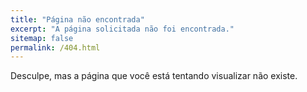 ```yaml
---
title: "Página não encontrada"
excerpt: "A página solicitada não foi encontrada."
sitemap: false
permalink: /404.html
---
```


Desculpe, mas a página que você está tentando visualizar não existe.
